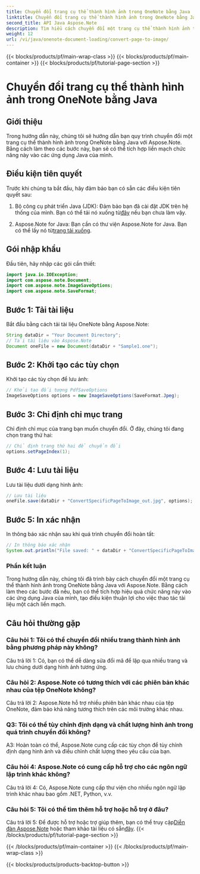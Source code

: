 ```yaml
---
title: Chuyển đổi trang cụ thể thành hình ảnh trong OneNote bằng Java
linktitle: Chuyển đổi trang cụ thể thành hình ảnh trong OneNote bằng Java
second_title: API Java Aspose.Note
description: Tìm hiểu cách chuyển đổi một trang cụ thể thành hình ảnh trong OneNote bằng Java với Aspose.Note. Hãy làm theo hướng dẫn từng bước của chúng tôi để tích hợp liền mạch.
weight: 12
url: /vi/java/onenote-document-loading/convert-page-to-image/
---
```


{{< blocks/products/pf/main-wrap-class >}}
{{< blocks/products/pf/main-container >}}
{{< blocks/products/pf/tutorial-page-section >}}

# Chuyển đổi trang cụ thể thành hình ảnh trong OneNote bằng Java

## Giới thiệu

Trong hướng dẫn này, chúng tôi sẽ hướng dẫn bạn quy trình chuyển đổi một trang cụ thể thành hình ảnh trong OneNote bằng Java với Aspose.Note. Bằng cách làm theo các bước này, bạn sẽ có thể tích hợp liền mạch chức năng này vào các ứng dụng Java của mình.

## Điều kiện tiên quyết

Trước khi chúng ta bắt đầu, hãy đảm bảo bạn có sẵn các điều kiện tiên quyết sau:

1.  Bộ công cụ phát triển Java (JDK): Đảm bảo bạn đã cài đặt JDK trên hệ thống của mình. Bạn có thể tải nó xuống từ[đây](https://www.oracle.com/java/technologies/javase-jdk11-downloads.html) nếu bạn chưa làm vậy.

2.  Aspose.Note for Java: Bạn cần có thư viện Aspose.Note for Java. Bạn có thể lấy nó từ[trang tải xuống](https://releases.aspose.com/note/java/).

## Gói nhập khẩu

Đầu tiên, hãy nhập các gói cần thiết:

```java
import java.io.IOException;
import com.aspose.note.Document;
import com.aspose.note.ImageSaveOptions;
import com.aspose.note.SaveFormat;
```

## Bước 1: Tải tài liệu

Bắt đầu bằng cách tải tài liệu OneNote bằng Aspose.Note:

```java
String dataDir = "Your Document Directory";
// Tải tài liệu vào Aspose.Note
Document oneFile = new Document(dataDir + "Sample1.one");
```

## Bước 2: Khởi tạo các tùy chọn

Khởi tạo các tùy chọn để lưu ảnh:

```java
// Khởi tạo đối tượng PdfSaveOptions
ImageSaveOptions options = new ImageSaveOptions(SaveFormat.Jpeg);
```

## Bước 3: Chỉ định chỉ mục trang

Chỉ định chỉ mục của trang bạn muốn chuyển đổi. Ở đây, chúng tôi đang chọn trang thứ hai:

```java
// Chỉ định trang thứ hai để chuyển đổi
options.setPageIndex(1);
```

## Bước 4: Lưu tài liệu

Lưu tài liệu dưới dạng hình ảnh:

```java
// Lưu tài liệu
oneFile.save(dataDir + "ConvertSpecificPageToImage_out.jpg", options);
```

## Bước 5: In xác nhận

In thông báo xác nhận sau khi quá trình chuyển đổi hoàn tất:

```java
// In thông báo xác nhận
System.out.println("File saved: " + dataDir + "ConvertSpecificPageToImage_out.jpg");
```

### Phần kết luận

Trong hướng dẫn này, chúng tôi đã trình bày cách chuyển đổi một trang cụ thể thành hình ảnh trong OneNote bằng Java với Aspose.Note. Bằng cách làm theo các bước đã nêu, bạn có thể tích hợp hiệu quả chức năng này vào các ứng dụng Java của mình, tạo điều kiện thuận lợi cho việc thao tác tài liệu một cách liền mạch.

## Câu hỏi thường gặp

### Câu hỏi 1: Tôi có thể chuyển đổi nhiều trang thành hình ảnh bằng phương pháp này không?

Câu trả lời 1: Có, bạn có thể dễ dàng sửa đổi mã để lặp qua nhiều trang và lưu chúng dưới dạng hình ảnh tương ứng.

### Câu hỏi 2: Aspose.Note có tương thích với các phiên bản khác nhau của tệp OneNote không?

Câu trả lời 2: Aspose.Note hỗ trợ nhiều phiên bản khác nhau của tệp OneNote, đảm bảo khả năng tương thích trên các môi trường khác nhau.

### Q3: Tôi có thể tùy chỉnh định dạng và chất lượng hình ảnh trong quá trình chuyển đổi không?

A3: Hoàn toàn có thể, Aspose.Note cung cấp các tùy chọn để tùy chỉnh định dạng hình ảnh và điều chỉnh chất lượng theo yêu cầu của bạn.

### Câu hỏi 4: Aspose.Note có cung cấp hỗ trợ cho các ngôn ngữ lập trình khác không?

Câu trả lời 4: Có, Aspose.Note cung cấp thư viện cho nhiều ngôn ngữ lập trình khác nhau bao gồm .NET, Python, v.v.

### Câu hỏi 5: Tôi có thể tìm thêm hỗ trợ hoặc hỗ trợ ở đâu?

 Câu trả lời 5: Để được hỗ trợ hoặc trợ giúp thêm, bạn có thể truy cập[Diễn đàn Aspose.Note](https://forum.aspose.com/c/note/28) hoặc tham khảo tài liệu có sẵn[đây](https://reference.aspose.com/note/java/).
{{< /blocks/products/pf/tutorial-page-section >}}

{{< /blocks/products/pf/main-container >}}
{{< /blocks/products/pf/main-wrap-class >}}

{{< blocks/products/products-backtop-button >}}

